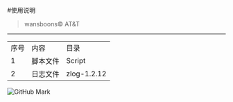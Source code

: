 #使用说明
> wansboons&copy; AT&amp;T
***

<table>
	<tr>
		<tr>
			<td>序号</td>
			<td>内容</td>
			<td>目录</td>                         
		</tr>
		<tr>
			<td>1</td>
			<td>脚本文件</td>
			<td>Script</td>
		</tr>
		<tr>
			<td>2</td>
			<td>日志文件</td>
			<td>zlog-1.2.12</td>
		</tr>
	</tr>
</table>


![GitHub Mark](http://github.global.ssl.fastly.net/images/modules/logos_page/GitHub-Mark.png "GitHub Mark")



